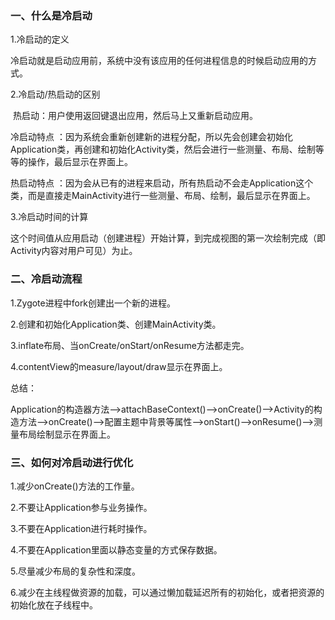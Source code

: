### 一、什么是冷启动

1.冷启动的定义

​ 冷启动就是启动应用前，系统中没有该应用的任何进程信息的时候启动应用的方式。

2.冷启动/热启动的区别

​ 热启动：用户使用返回键退出应用，然后马上又重新启动应用。

冷启动特点 ：因为系统会重新创建新的进程分配，所以先会创建会初始化Application类，再创建和初始化Activity类，然后会进行一些测量、布局、绘制等等的操作，最后显示在界面上。

热启动特点 ：因为会从已有的进程来启动，所有热启动不会走Application这个类，而是直接走MainActivity进行一些测量、布局、绘制，最后显示在界面上。

3.冷启动时间的计算

这个时间值从应用启动（创建进程）开始计算，到完成视图的第一次绘制完成（即Activity内容对用户可见）为止。

### 二、冷启动流程

1.Zygote进程中fork创建出一个新的进程。

2.创建和初始化Application类、创建MainActivity类。

3.inflate布局、当onCreate/onStart/onResume方法都走完。

4.contentView的measure/layout/draw显示在界面上。

总结：

Application的构造器方法-->attachBaseContext()-->onCreate()-->Activity的构造方法-->onCreate()-->配置主题中背景等属性-->onStart()-->onResume()-->测量布局绘制显示在界面上。

### 三、如何对冷启动进行优化

1.减少onCreate()方法的工作量。

2.不要让Application参与业务操作。

3.不要在Application进行耗时操作。

4.不要在Application里面以静态变量的方式保存数据。

5.尽量减少布局的复杂性和深度。

6.减少在主线程做资源的加载，可以通过懒加载延迟所有的初始化，或者把资源的初始化放在子线程中。